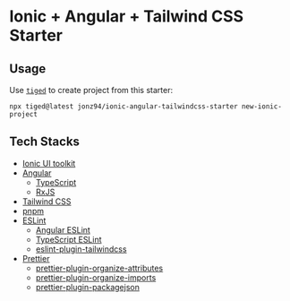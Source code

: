 # Ionic + Angular + Tailwind CSS Starter

## Usage

Use [`tiged`](https://github.com/tiged/tiged) to create project from this starter:

```shell
npx tiged@latest jonz94/ionic-angular-tailwindcss-starter new-ionic-project
```

## Tech Stacks

- [Ionic UI toolkit](https://ionicframework.com/docs/)
- [Angular](https://angular.io/)
    - [TypeScript](https://www.typescriptlang.org/)
    - [RxJS](https://rxjs.dev/)
- [Tailwind CSS](https://tailwindcss.com/)
- [pnpm](https://pnpm.io/)
- [ESLint](https://eslint.org/)
    - [Angular ESLint](https://github.com/angular-eslint/angular-eslint)
    - [TypeScript ESLint](https://typescript-eslint.io/)
    - [eslint-plugin-tailwindcss](https://github.com/francoismassart/eslint-plugin-tailwindcss)
- [Prettier](https://prettier.io/)
    - [prettier-plugin-organize-attributes](https://github.com/NiklasPor/prettier-plugin-organize-attributes)
    - [prettier-plugin-organize-imports](https://github.com/simonhaenisch/prettier-plugin-organize-imports)
    - [prettier-plugin-packagejson](https://github.com/matzkoh/prettier-plugin-packagejson)
